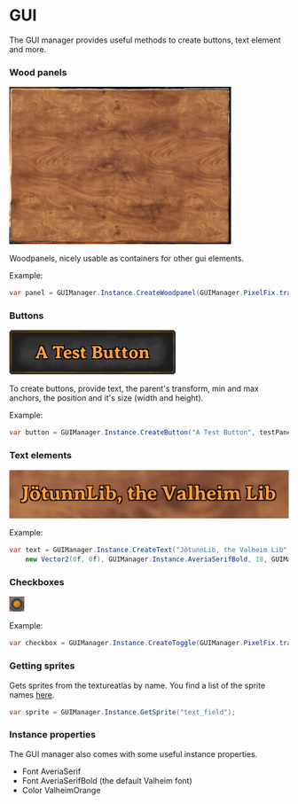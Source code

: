 ﻿# GUI



The GUI manager provides useful methods to create buttons, text element and more.

### Wood panels

![Woodpanel](../../images/data/woodpanel.png)

Woodpanels, nicely usable as containers for other gui elements.

Example:
```cs
var panel = GUIManager.Instance.CreateWoodpanel(GUIManager.PixelFix.transform, new Vector2(0.5f, 0.5f), new Vector2(0.5f, 0.5f), new Vector2(0f, 0f), 400f, 300f);
```

### Buttons

![GUI Button](../../images/data/test-button.png)

To create buttons, provide text, the parent's transform, min and max anchors, the position and it's size (width and height).

Example:
```cs
var button = GUIManager.Instance.CreateButton("A Test Button", testPanel.transform, new Vector2(0.5f, 0.5f), new Vector2(0.5f, 0.5f), new Vector2(0, 0), 250, 100);
```

### Text elements

![Text Element](../../images/data/text-element.png)

Example:
```cs
var text = GUIManager.Instance.CreateText("JötunnLib, the Valheim Lib", GUIManager.PixelFix.transform,new Vector2(0.5f, 0.5f), new Vector2(0.5f, 0.5f),
    new Vector2(0f, 0f), GUIManager.Instance.AveriaSerifBold, 18, GUIManager.Instance.ValheimOrange, true, Color.black, 400f, 30f, false);
```

### Checkboxes

![Checkbox](../../images/data/checkbox.png)

Example:
```cs
var checkbox = GUIManager.Instance.CreateToggle(GUIManager.PixelFix.transform, new Vector2(0f, 0f), f, 40f);
```

### Getting sprites

Gets sprites from the textureatlas by name. You find a list of the sprite names [here](../../data/sprites/spritelist.md).

```cs
var sprite = GUIManager.Instance.GetSprite("text_field");
```




### Instance properties

The GUI manager also comes with some useful instance properties.

- Font AveriaSerif
- Font AveriaSerifBold (the default Valheim font)
- Color ValheimOrange

